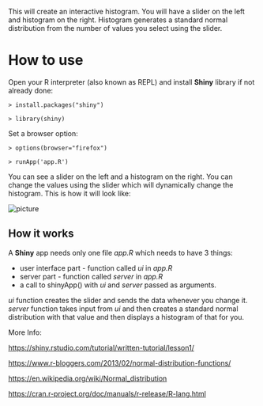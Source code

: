 This will create an interactive histogram. You will have a slider on the left and histogram on the right. 
Histogram generates a standard normal distribution from the number of values you select using the 
slider.

# How to use

Open your R interpreter (also known as REPL) and install **Shiny** library if not already done:

`> install.packages("shiny")`

`> library(shiny)`

Set a browser option: 

`> options(browser="firefox")`

`> runApp('app.R')`

You can see a slider on the left and a histogram on the right. You can change the values using the slider which will dynamically change the histogram. This is how it will look like:

![picture](https://i.postimg.cc/PryyCvWL/Screenshot-from-2020-10-18-12-30-33.png)



## How it works

A **Shiny** app needs only one file *app.R* which needs to have 3 things:
 - user interface part  - function called *ui* in *app.R*
 - server part  - function called *server* in *app.R*
 - a call to shinyApp() with *ui* and *server* passed as arguments.
 
 *ui* function creates the slider and  sends the data whenever you change it.
 *server* function takes input from *ui* and then creates a standard normal distribution 
 with that value and then displays a histogram of that for you. 


More Info:

https://shiny.rstudio.com/tutorial/written-tutorial/lesson1/

https://www.r-bloggers.com/2013/02/normal-distribution-functions/

https://en.wikipedia.org/wiki/Normal_distribution

https://cran.r-project.org/doc/manuals/r-release/R-lang.html


